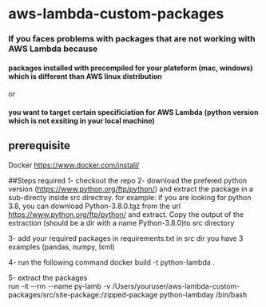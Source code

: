 # aws-lambda-custom-packages

### If you faces problems with packages that are not working with AWS Lambda because

#### packages installed with  precompiled for your plateform (mac, windows) which is different than AWS linux distribution 
or
#### you want to target certain specificiation for AWS Lambda (python version which is not exsiting in your local machine)


## prerequisite
Docker https://www.docker.com/install/

##Steps required
1- checkout the repo
2- download the prefered python version (https://www.python.org/ftp/python/) and extract the package in  a sub-directy inside src directroy.
for example: 
if you are looking for python 3.8, you can download Python-3.8.0.tgz from the url https://www.python.org/ftp/python/ and extract.
Copy the output of the extraction (should be a dir with a name Python-3.8.0)to src directory

3- add your required packages in requirements.txt in src dir
you have 3 examples (pandas, numpy, lxml)

4- run the following command 
docker build -t python-lambda .

5- extract the packages  
run -it --rm --name py-lamb -v /Users/youruser/aws-lambda-custom-packages/src/site-package:/zipped-package python-lambday /bin/bash

